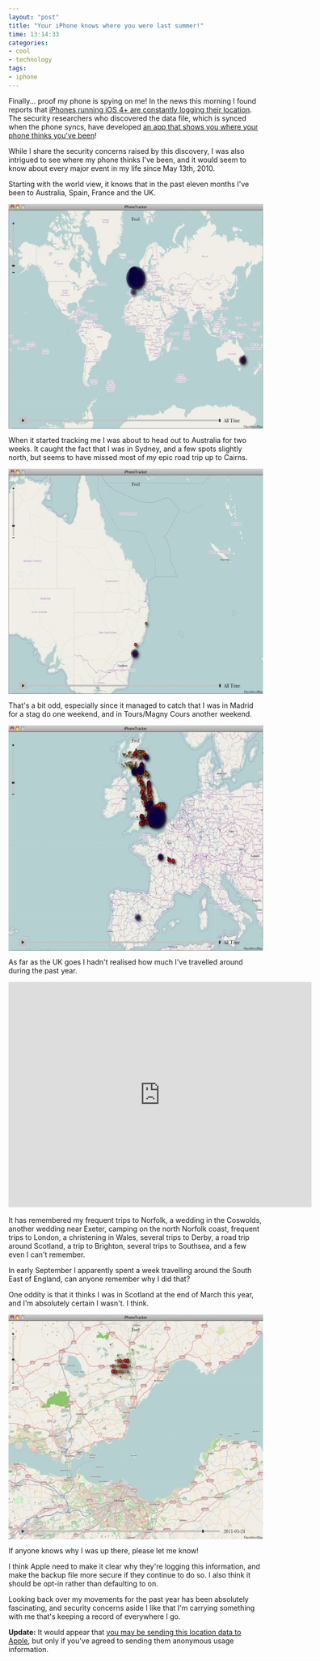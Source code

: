 ```yaml
---
layout: "post"
title: "Your iPhone knows where you were last summer!"
time: 13:14:33
categories:
- cool
- technology
tags:
- iphone
---
```

Finally... proof my phone is spying on me! In the news this morning I found reports that <a href="http://www.guardian.co.uk/technology/2011/apr/20/iphone-tracking-prompts-privacy-fears">iPhones running iOS 4+ are constantly logging their location</a>. The security researchers who discovered the data file, which is synced when the phone syncs, have developed <a href="http://petewarden.github.com/iPhoneTracker/">an app that shows you where your phone thinks you've been</a>!

While I share the security concerns raised by this discovery, I was also intrigued to see where my phone thinks I've been, and it would seem to know about every major event in my life since May 13th, 2010.

Starting with the world view, it knows that in the past eleven months I've been to Australia, Spain, France and the UK.

<img style="display:block; margin-left:auto; margin-right:auto;" src="/assets/iworld.jpg" alt="My worldly movements" title="iworld.jpg" border="0" width="600" height="444" />

When it started tracking me I was about to head out to Australia for two weeks. It caught the fact that I was in Sydney, and a few spots slightly north, but seems to have missed most of my epic road trip up to Cairns.

<img style="display:block; margin-left:auto; margin-right:auto;" src="/assets/ioz.jpg" alt="Australia" title="ioz.jpg" border="0" width="600" height="445" />

That's a bit odd, especially since it managed to catch that I was in Madrid for a stag do one weekend, and in Tours/Magny Cours another weekend.

<img style="display:block; margin-left:auto; margin-right:auto;" src="/assets/ieurope.jpg" alt="Ieurope" title="ieurope.jpg" border="0" width="600" height="445" />

As far as the UK goes I hadn't realised how much I've travelled around during the past year.

<center><object width="600" height="445"><param name="movie" value="http://www.youtube.com/v/olp7xxFge20?hl=en&fs=1&hd=1"></param><param name="allowFullScreen" value="true"></param><param name="allowscriptaccess" value="always"></param><embed src="http://www.youtube.com/v/olp7xxFge20?hl=en&fs=1&hd=1" type="application/x-shockwave-flash" allowscriptaccess="always" allowfullscreen="true" width="600" height="445"></embed></object></center>

It has remembered my frequent trips to Norfolk, a wedding in the Coswolds, another wedding near Exeter, camping on the north Norfolk coast, frequent trips to London, a christening in Wales, several trips to Derby, a road trip around Scotland, a trip to Brighton, several trips to Southsea, and a few even I can't remember.

In early September I apparently spent a week travelling around the South East of England, can anyone remember why I did that?

One oddity is that it thinks I was in Scotland at the end of March this year, and I'm absolutely certain I wasn't. I think.

<img style="display:block; margin-left:auto; margin-right:auto;" src="/assets/iscotland.jpg" alt="Scotland this year?" title="iscotland.jpg" border="0" width="600" height="444" />

If anyone knows why I was up there, please let me know!

I think Apple need to make it clear why they're logging this information, and make the backup file more secure if they continue to do so. I also think it should be opt-in rather than defaulting to on.

Looking back over my movements for the past year has been absolutely fascinating, and security concerns aside I like that I'm carrying something with me that's keeping a record of everywhere I go.

<strong>Update:</strong> It would appear that <a href="http://www.f-secure.com/weblog/archives/00002145.html">you may be sending this location data to Apple</a>, but only if you've agreed to sending them anonymous usage information.